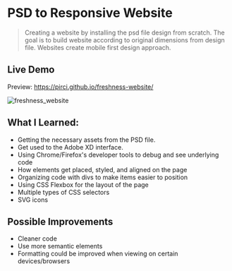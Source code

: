 # PSD to Responsive Website


> Creating a website by installing the psd file design from scratch. The goal is to build website according to original dimensions from design file. 
Websites create mobile first design approach.

## Live Demo

Preview: https://pirci.github.io/freshness-website/

![freshness_website](demo.gif)



## What I Learned:

- Getting the necessary assets from the PSD file.
- Get used to the Adobe XD interface.
- Using Chrome/Firefox's developer tools to debug and see underlying code
- How elements get placed, styled, and aligned on the page
- Organizing code with divs to make items easier to position
- Using CSS Flexbox for the layout of the page
- Multiple types of CSS selectors
- SVG icons


## Possible Improvements

- Cleaner code
- Use more semantic elements
- Formatting could be improved when viewing on certain devices/browsers


